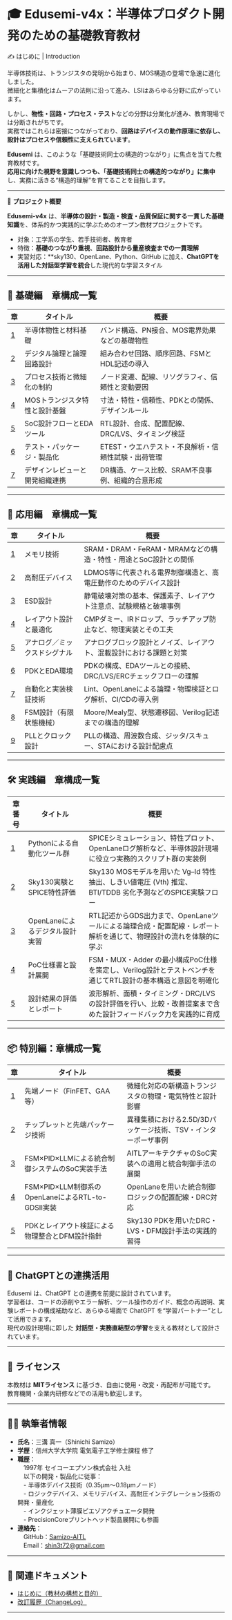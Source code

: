 # 🎓 Edusemi-v4x：半導体プロダクト開発のための基礎教育教材

✍️ はじめに | Introduction

半導体技術は、トランジスタの発明から始まり、MOS構造の登場で急速に進化しました。  
微細化と集積化はムーアの法則に沿って進み、LSIはあらゆる分野に広がっています。

しかし、**物性・回路・プロセス・テスト**などの分野は分業化が進み、教育現場では分断されがちです。  
実務ではこれらは密接につながっており、**回路はデバイスの動作原理に依存し、設計はプロセスや信頼性に支えられています**。

**Edusemi** は、このような「基礎技術同士の構造的つながり」に焦点を当てた教育教材です。  
**応用に向けた視野を意識しつつも、「基礎技術同士の構造的つながり」に集中**し、実務に活きる“構造的理解”を育てることを目指します。

---

📘 **プロジェクト概要**

**Edusemi-v4x** は、**半導体の設計・製造・検査・品質保証に関する一貫した基礎知識**を、体系的かつ実践的に学ぶためのオープン教材プロジェクトです。

- 対象：工学系の学生、若手技術者、教育者
- 特徴：**基礎のつながり重視**、**回路設計から量産検査までの一貫理解**
- 実習対応：**sky130、OpenLane、Python、GitHub に加え、**ChatGPTを活用した対話型学習を統合**した現代的な学習スタイル

---

## 🧭 基礎編　章構成一覧

| 章 | タイトル | 概要 |
|--------|----------|------|
| [1](chapter1_materials/README.md) | 半導体物性と材料基礎 | バンド構造、PN接合、MOS電界効果などの基礎物性 |
| [2](chapter2_comb_logic/README.md) | デジタル論理と論理回路設計 | 組み合わせ回路、順序回路、FSMとHDL記述の導入 |
| [3](chapter3_process_evolution/README.md) | プロセス技術と微細化の制約 | ノード変遷、配線、リソグラフィ、信頼性と変動要因 |
| [4](chapter4_mos_characteristics/README.md) | MOSトランジスタ特性と設計基盤 | 寸法・特性・信頼性、PDKとの関係、デザインルール |
| [5](chapter5_soc_design_flow/README.md) | SoC設計フローとEDAツール | RTL設計、合成、配置配線、DRC/LVS、タイミング検証 |
| [6](chapter6_test_and_package/README.md) | テスト・パッケージ・製品化 | ETEST・ウエハテスト・不良解析・信頼性試験・出荷管理 |
| [7](chapter7_design_review_and_org/README.md) | デザインレビューと開発組織連携 | DR構造、ケース比較、SRAM不良事例、組織的合意形成 |

---

## 🧩 応用編　章構成一覧

| 章 | タイトル | 概要 |
|--------|----------|------|
| [1](d_chapter1_memory_technologies/README.md) | メモリ技術 | SRAM・DRAM・FeRAM・MRAMなどの構造・特性・用途とSoC設計との関係 |
| [2](d_chapter2_high_voltage_devices/README.md) | 高耐圧デバイス | LDMOS等に代表される電界制御構造と、高電圧動作のためのデバイス設計 |
| [3](d_chapter3_esd_protection_design/README.md) | ESD設計 | 静電破壊対策の基本、保護素子、レイアウト注意点、試験規格と破壊事例 |
| [4](d_chapter4_layout_optimization/README.md) | レイアウト設計と最適化 | CMPダミー、IRドロップ、ラッチアップ防止など、物理実装とその工夫 |
| [5](d_chapter5_analog_mixed_signal/README.md) | アナログ／ミックスドシグナル | アナログブロック設計とノイズ、レイアウト、混載設計における課題と対策 |
| [6](d_chapter6_pdk_and_eda_environment/README.md) | PDKとEDA環境 | PDKの構成、EDAツールとの接続、DRC/LVS/ERCチェックフローの理解 |
| [7](d_chapter7_automation_and_verification/README.md) | 自動化と実装検証技術 | Lint、OpenLaneによる論理・物理検証とログ解析、CI/CDの導入例 |
| [8](d_chapter8_fsm_design_basics/README.md) | FSM設計（有限状態機械） | Moore/Mealy型、状態遷移図、Verilog記述までの構造的理解 |
| [9](d_chapter9_pll_and_clock_design/README.md) | PLLとクロック設計 | PLLの構造、周波数合成、ジッタ/スキュー、STAにおける設計配慮点 |

---

## 🛠 実践編　章構成一覧

| 章番号 | タイトル | 概要 |
|--------|----------|------|
| [1](e_chapter1_python_automation_tools/README.md) | Pythonによる自動化ツール群 | SPICEシミュレーション、特性プロット、OpenLaneログ解析など、半導体設計現場に役立つ実務的スクリプト群の実装例 |
| [2](e_chapter2_sky130_experiments/README.md) | Sky130実験とSPICE特性評価 | Sky130 MOSモデルを用いた Vg–Id 特性抽出、しきい値電圧 (Vth) 推定、BTI/TDDB 劣化予測などのSPICE実験フロー |
| [3](e_chapter3_openlane_practice/README.md) | OpenLaneによるデジタル設計実習 | RTL記述からGDS出力まで、OpenLaneツールによる論理合成・配置配線・レポート解析を通じて、物理設計の流れを体験的に学ぶ |
| [4](e_chapter4_poc_spec_and_design/README.md) | PoC仕様書と設計展開 | FSM・MUX・Adder の最小構成PoC仕様を策定し、Verilog設計とテストベンチを通じてRTL設計の基本構造と意図を明確化 |
| [5](e_chapter5_evaluation_and_report/README.md) | 設計結果の評価とレポート | 波形解析、面積・タイミング・DRC/LVSの設計評価を行い、比較・改善提案まで含めた設計フィードバック力を実践的に育成 |

---

## 📦 特別編：章構成一覧

| 章 | タイトル | 概要 |
|--------|----------|------|
| [1](f_chapter1_finfet_gaa/README.md) | 先端ノード（FinFET、GAA等） | 微細化対応の新構造トランジスタの物理・電気特性と設計影響 |
| [2](f_chapter2_chiplet_pkg/README.md) | チップレットと先端パッケージ技術 | 異種集積における2.5D/3Dパッケージ技術、TSV・インターポーザ事例 |
| [3](f_chapter3_socsystem/README.md) | FSM×PID×LLMによる統合制御システムのSoC実装手法 | AITLアーキテクチャのSoC実装への適用と統合制御手法の展開 |
| [4](f_chapter4_openlane/README.md) | FSM×PID×LLM制御系のOpenLaneによるRTL-to-GDSII実装 | OpenLaneを用いた統合制御ロジックの配置配線・DRC対応 |
| [5](f_chapter5_dfm/README.md) | PDKとレイアウト検証による物理整合とDFM設計指針 | Sky130 PDKを用いたDRC・LVS・DFM設計手法の実践的習得 |

---

## 🤖 ChatGPTとの連携活用

Edusemi は、ChatGPT との連携を前提に設計されています。  
学習者は、コードの添削やエラー解析、ツール操作のガイド、概念の再説明、実験レポートの構成補助など、あらゆる場面で ChatGPT を“学習パートナー”として活用できます。  
現代の設計現場に即した **対話型・実務直結型の学習**を支える教材として設計されています。

---

## 📄 ライセンス

本教材は **MITライセンス** に基づき、自由に使用・改変・再配布が可能です。  
教育機関・企業内研修などでの活用も歓迎します。

---

## 🧑‍🔬 執筆者情報

- **氏名**：三溝 真一（Shinichi Samizo）
- **学歴**：信州大学大学院 電気電子工学修士課程 修了
- **職歴**：  
　1997年 セイコーエプソン株式会社 入社  
　以下の開発・製品化に従事：  
　- 半導体デバイス技術（0.35µm〜0.18µmノード）  
　- ロジックデバイス、メモリデバイス、高耐圧インテグレーション技術の開発・量産化  
　- インクジェット薄膜ピエゾアクチュエータ開発  
　- PrecisionCoreプリントヘッド製品展開にも参画
 - **連絡先**：  
　GitHub：[Samizo-AITL](https://github.com/Samizo-AITL)  
　Email：shin3t72@gmail.com  

---

## 📘 関連ドキュメント

- [はじめに（教材の構想と目的）](introduction.md)
- [改訂履歴（ChangeLog）](revision_history.md)

---
